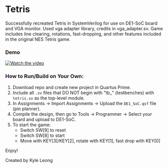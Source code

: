 # Tetris

Successfully recreated Tetris in SystemVerilog for use on DE1-SoC board and VGA monitor. Used vga adapter library, credits in vga_adapter.sv.
Game includes line clearing, rotations, fast-dropping, and other features included in the original NES Tetris game.

### Demo
[![Watch the video](https://img.youtube.com/vi/U0KNt0yqEvo/0.jpg)](https://youtube.com/shorts/U0KNt0yqEvo?si=VbXQbLx3mzL5n5Wa)

### How to Run/Build on Your Own:

1. Download repo and create new project in Quartus Prime.  
2. Include all `.sv` files that DO NOT begin with "tb_" (testbenches) with `tetris.sv` as the top-level module.  
3. In Assignments -> Import Assignments -> Upload the `DE1_SoC.qsf` file (pin planner).  
4. Compile the design, then go to Tools -> Programmer -> Select your board and upload to DE1-SoC.  
5. To start the game:  
   - Switch SW[9] to reset  
   - Switch SW[8] to start  
   - Move with KEY[3]/KEY[2], rotate with KEY[1], fast drop with KEY[0]  


Enjoy!

Created by Kyle Leong
